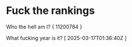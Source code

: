 # Fuck the rankings

Who the hell am I?
{ 11200784 }

What fucking year is it?
[ 2025-03-17T01:36:40Z ]
